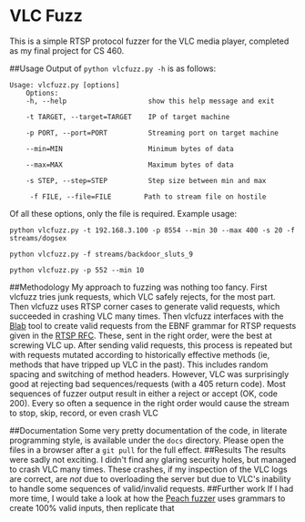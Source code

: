 # VLC Fuzz
This is a simple RTSP protocol fuzzer for the VLC media player, completed as my
final project for CS 460. 

##Usage
Output of `python vlcfuzz.py -h` is as follows:

	Usage: vlcfuzz.py [options]
 		Options:  
  		-h, --help                    show this help message and exit
      
  		-t TARGET, --target=TARGET    IP of target machine
                        
  		-p PORT, --port=PORT          Streaming port on target machine
  
  		--min=MIN                     Minimum bytes of data
  
  		--max=MAX                     Maximum bytes of data
  
  		-s STEP, --step=STEP          Step size between min and max
  
 		 -f FILE, --file=FILE        Path to stream file on hostile
 		 
Of all these options, only the file is required. Example usage:

`python vlcfuzz.py -t 192.168.3.100 -p 8554 --min 30 --max 400 -s 20 -f streams/dogsex`

`python vlcfuzz.py -f streams/backdoor_sluts_9`

`python vlcfuzz.py -p 552 --min 10`

##Methodology
My approach to fuzzing was nothing too fancy. First vlcfuzz tries junk requests, which VLC safely rejects, for the most part. Then vlcfuzz uses RTSP corner cases to generate valid requests, which succeeded in crashing VLC many times. Then vlcfuzz interfaces with the [Blab](https://code.google.com/p/ouspg/wiki/Blab) tool to create valid requests from the EBNF grammar for RTSP requests given in the [RTSP RFC](http://www.ietf.org/rfc/rfc2326.txt). These, sent in the right order, were the best at screwing VLC up. After sending valid requests, this process is repeated but with requests mutated according to historically effective methods (ie, methods that have tripped up VLC in the past). This includes random spacing and switching of method headers. However, VLC was surprisingly good at rejecting bad sequences/requests (with a  405 return code). Most sequences of fuzzer output result in either a reject or accept (OK, code 200). Every so often a sequence in the right order would cause the stream to stop, skip, record, or even crash VLC

##Documentation
Some very pretty documentation of the code, in literate programming style, is available under the `docs` directory. Please open the files in a browser after a `git pull` for the full effect.
##Results
The results were sadly not exciting. I didn't find any glaring security holes, but managed to crash VLC many times. These crashes, if my inspection of the VLC logs are correct, are *not* due to overloading the server but due to VLC's inability to handle some sequences of valid/invalid requests. 
##Further work
If I had more time, I would take a look at how the [Peach fuzzer](http://peachfuzzer.com/) uses grammars to create 100% valid inputs, then replicate that
